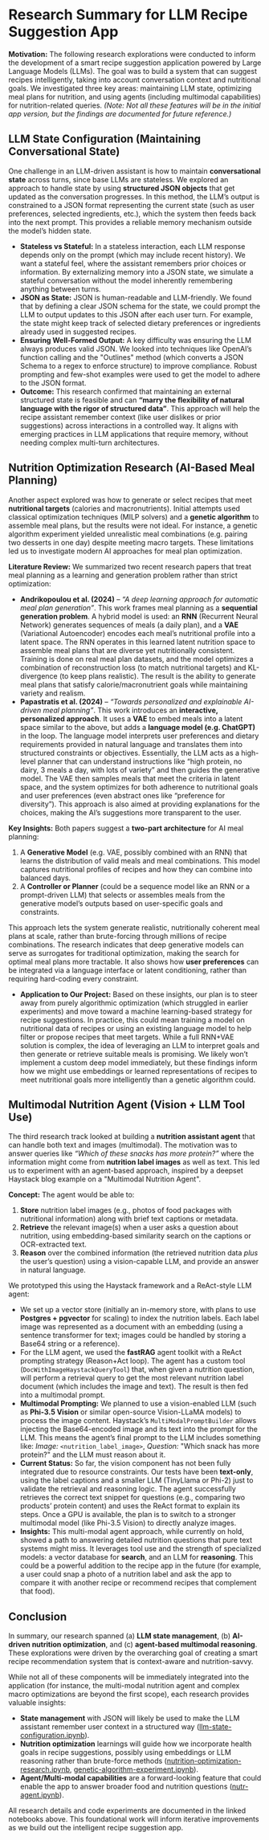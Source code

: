 # Research Summary for LLM Recipe Suggestion App

**Motivation:** The following research explorations were conducted to inform the development of a smart recipe suggestion application powered by Large Language Models (LLMs). The goal was to build a system that can suggest recipes intelligently, taking into account conversation context and nutritional goals. We investigated three key areas: maintaining LLM state, optimizing meal plans for nutrition, and using agents (including multimodal capabilities) for nutrition-related queries. *(Note: Not all these features will be in the initial app version, but the findings are documented for future reference.)*

## LLM State Configuration (Maintaining Conversational State)

One challenge in an LLM-driven assistant is how to maintain **conversational state** across turns, since base LLMs are stateless. We explored an approach to handle state by using **structured JSON objects** that get updated as the conversation progresses. In this method, the LLM’s output is constrained to a JSON format representing the current state (such as user preferences, selected ingredients, etc.), which the system then feeds back into the next prompt. This provides a reliable memory mechanism outside the model’s hidden state.

- **Stateless vs Stateful:** In a stateless interaction, each LLM response depends only on the prompt (which may include recent history). We want a stateful feel, where the assistant remembers prior choices or information. By externalizing memory into a JSON state, we simulate a stateful conversation without the model inherently remembering anything between turns.
- **JSON as State:** JSON is human-readable and LLM-friendly. We found that by defining a clear JSON schema for the state, we could prompt the LLM to output updates to this JSON after each user turn. For example, the state might keep track of selected dietary preferences or ingredients already used in suggested recipes.
- **Ensuring Well-Formed Output:** A key difficulty was ensuring the LLM always produces valid JSON. We looked into techniques like OpenAI’s function calling and the "Outlines" method (which converts a JSON Schema to a regex to enforce structure) to improve compliance. Robust prompting and few-shot examples were used to get the model to adhere to the JSON format.
- **Outcome:** This research confirmed that maintaining an external structured state is feasible and can **“marry the flexibility of natural language with the rigor of structured data”**. This approach will help the recipe assistant remember context (like user dislikes or prior suggestions) across interactions in a controlled way. It aligns with emerging practices in LLM applications that require memory, without needing complex multi-turn architectures.

## Nutrition Optimization Research (AI-Based Meal Planning)

Another aspect explored was how to generate or select recipes that meet **nutritional targets** (calories and macronutrients). Initial attempts used classical optimization techniques (MILP solvers) and a **genetic algorithm** to assemble meal plans, but the results were not ideal. For instance, a genetic algorithm experiment yielded unrealistic meal combinations (e.g. pairing two desserts in one day) despite meeting macro targets. These limitations led us to investigate modern AI approaches for meal plan optimization.

**Literature Review:** We summarized two recent research papers that treat meal planning as a learning and generation problem rather than strict optimization:

- **Andrikopoulou et al. (2024)** – *“A deep learning approach for automatic meal plan generation”*. This work frames meal planning as a **sequential generation problem**. A hybrid model is used: an **RNN** (Recurrent Neural Network) generates sequences of meals (a daily plan), and a **VAE** (Variational Autoencoder) encodes each meal’s nutritional profile into a latent space. The RNN operates in this learned latent nutrition space to assemble meal plans that are diverse yet nutritionally consistent. Training is done on real meal plan datasets, and the model optimizes a combination of reconstruction loss (to match nutritional targets) and KL-divergence (to keep plans realistic). The result is the ability to generate meal plans that satisfy calorie/macronutrient goals while maintaining variety and realism.
- **Papastratis et al. (2024)** – *“Towards personalized and explainable AI-driven meal planning”*. This work introduces an **interactive, personalized approach**. It uses a **VAE** to embed meals into a latent space similar to the above, but adds a **language model (e.g. ChatGPT)** in the loop. The language model interprets user preferences and dietary requirements provided in natural language and translates them into structured constraints or objectives. Essentially, the LLM acts as a high-level planner that can understand instructions like “high protein, no dairy, 3 meals a day, with lots of variety” and then guides the generative model. The VAE then samples meals that meet the criteria in latent space, and the system optimizes for both adherence to nutritional goals and user preferences (even abstract ones like “preference for diversity”). This approach is also aimed at providing explanations for the choices, making the AI’s suggestions more transparent to the user.

**Key Insights:** Both papers suggest a **two-part architecture** for AI meal planning:
1. A **Generative Model** (e.g. VAE, possibly combined with an RNN) that learns the distribution of valid meals and meal combinations. This model captures nutritional profiles of recipes and how they can combine into balanced days.
2. A **Controller or Planner** (could be a sequence model like an RNN or a prompt-driven LLM) that selects or assembles meals from the generative model’s outputs based on user-specific goals and constraints.

This approach lets the system generate realistic, nutritionally coherent meal plans at scale, rather than brute-forcing through millions of recipe combinations. The research indicates that deep generative models can serve as surrogates for traditional optimization, making the search for optimal meal plans more tractable. It also shows how **user preferences** can be integrated via a language interface or latent conditioning, rather than requiring hard-coding every constraint.

- **Application to Our Project:** Based on these insights, our plan is to steer away from purely algorithmic optimization (which struggled in earlier experiments) and move toward a machine learning-based strategy for recipe suggestions. In practice, this could mean training a model on nutritional data of recipes or using an existing language model to help filter or propose recipes that meet targets. While a full RNN+VAE solution is complex, the idea of leveraging an LLM to interpret goals and then generate or retrieve suitable meals is promising. We likely won’t implement a custom deep model immediately, but these findings inform how we might use embeddings or learned representations of recipes to meet nutritional goals more intelligently than a genetic algorithm could.

## Multimodal Nutrition Agent (Vision + LLM Tool Use)

The third research track looked at building a **nutrition assistant agent** that can handle both text and images (multimodal). The motivation was to answer queries like *“Which of these snacks has more protein?”* where the information might come from **nutrition label images** as well as text. This led us to experiment with an agent-based approach, inspired by a deepset Haystack blog example on a "Multimodal Nutrition Agent".

**Concept:** The agent would be able to:
1. **Store** nutrition label images (e.g., photos of food packages with nutritional information) along with brief text captions or metadata.
2. **Retrieve** the relevant image(s) when a user asks a question about nutrition, using embedding-based similarity search on the captions or OCR-extracted text.
3. **Reason** over the combined information (the retrieved nutrition data *plus* the user’s question) using a vision-capable LLM, and provide an answer in natural language.

We prototyped this using the Haystack framework and a ReAct-style LLM agent:
- We set up a vector store (initially an in-memory store, with plans to use **Postgres + pgvector** for scaling) to index the nutrition labels. Each label image was represented as a document with an embedding (using a sentence transformer for text; images could be handled by storing a Base64 string or a reference).
- For the LLM agent, we used the **fastRAG** agent toolkit with a ReAct prompting strategy (Reason+Act loop). The agent has a custom tool (`DocWithImageHaystackQueryTool`) that, when given a nutrition question, will perform a retrieval query to get the most relevant nutrition label document (which includes the image and text). The result is then fed into a multimodal prompt.
- **Multimodal Prompting:** We planned to use a vision-enabled LLM (such as **Phi-3.5 Vision** or similar open-source Vision-LLaMA models) to process the image content. Haystack’s `MultiModalPromptBuilder` allows injecting the Base64-encoded image and its text into the prompt for the LLM. This means the agent’s final prompt to the LLM includes something like: *Image:* `<nutrition_label_image>`, *Question:* "Which snack has more protein?" and the LLM must reason about it.
- **Current Status:** So far, the vision component has not been fully integrated due to resource constraints. Our tests have been **text-only**, using the label captions and a smaller LLM (TinyLlama or Phi-2) just to validate the retrieval and reasoning logic. The agent successfully retrieves the correct text snippet for questions (e.g., comparing two products’ protein content) and uses the ReAct format to explain its steps. Once a GPU is available, the plan is to switch to a stronger multimodal model (like Phi-3.5 Vision) to directly analyze images.
- **Insights:** This multi-modal agent approach, while currently on hold, showed a path to answering detailed nutrition questions that pure text systems might miss. It leverages tool use and the strength of specialized models: a vector database for **search**, and an LLM for **reasoning**. This could be a powerful addition to the recipe app in the future (for example, a user could snap a photo of a nutrition label and ask the app to compare it with another recipe or recommend recipes that complement that food).

## Conclusion

In summary, our research spanned (a) **LLM state management**, (b) **AI-driven nutrition optimization**, and (c) **agent-based multimodal reasoning**. These explorations were driven by the overarching goal of creating a smart recipe recommendation system that is context-aware and nutrition-savvy.

While not all of these components will be immediately integrated into the application (for instance, the multi-modal nutrition agent and complex macro optimizations are beyond the first scope), each research provides valuable insights:

- **State management** with JSON will likely be used to make the LLM assistant remember user context in a structured way ([llm-state-configuration.ipynb](https://github.com/turgutcem/reciperesuggestion/blob/master/Recipes_Ingredients/Research/llm-state-configuration.ipynb)).
- **Nutrition optimization** learnings will guide how we incorporate health goals in recipe suggestions, possibly using embeddings or LLM reasoning rather than brute-force methods ([nutrition-optimization-research.ipynb](https://github.com/turgutcem/reciperesuggestion/blob/master/Recipes_Ingredients/Research/nutrition-optimization-research.ipynb), [genetic-algorithm-experiment.ipynb](https://github.com/turgutcem/reciperesuggestion/blob/master/Recipes_Ingredients/Research/genetic-algorithm-experiment.ipynb)).
- **Agent/Multi-modal capabilities** are a forward-looking feature that could enable the app to answer broader food and nutrition questions ([nutr-agent.ipynb](https://github.com/turgutcem/reciperesuggestion/blob/master/Recipes_Ingredients/Research/nutr-agent.ipynb)).

All research details and code experiments are documented in the linked notebooks above. This foundational work will inform iterative improvements as we build out the intelligent recipe suggestion app.